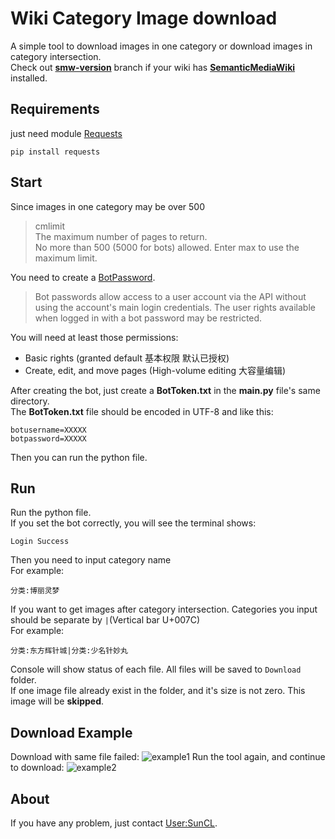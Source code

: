 # Wiki Category Image download
A simple tool to download images in one category or download
images in category intersection.  
Check out [**smw-version**](https://github.com/a774500050/WikiCategoryImageDownload/tree/smw-version) branch if your 
wiki has  [**SemanticMediaWiki**](https://github.com/SemanticMediaWiki/SemanticMediaWiki) installed. 
## Requirements
just need module [Requests](https://github.com/psf/requests)
```shell script
pip install requests
```

## Start
Since images in one category may be over 500
> cmlimit  
> The maximum number of pages to return.   
> No more than 500 (5000 for bots) allowed. Enter max to use the maximum limit.

You need to create a [BotPassword](https://thwiki.cc/Special:BotPasswords).
>Bot passwords allow access to a user account via the
> API without using the account's main login credentials.
> The user rights available when logged in with a bot password may be restricted.

You will need at least those permissions:
* Basic rights (granted default 基本权限 默认已授权)
* Create, edit, and move pages (High-volume editing 大容量编辑)

After creating the bot, just create a **BotToken.txt** in the **main.py** file's
same directory.  
The **BotToken.txt** file should be encoded in UTF-8 and like this:
```text
botusername=XXXXX
botpassword=XXXXX
```
Then you can run the python file.

## Run
Run the python file.  
If you set the bot correctly, you will see the terminal shows:
```shell script
Login Success
```
Then you need to input category name  
For example:
```shell script
分类:博丽灵梦
```
If you want to get images after category intersection.
Categories you input should be separate by `|`(Vertical bar U+007C)  
For example:
```shell script
分类:东方辉针城|分类:少名针妙丸
```
Console will show status of each file. All files will be saved to `Download` folder.  
If one image file already exist in the folder, and it's size is not zero. This image
will be **skipped**.

## Download Example
Download with same file failed:
![example1](https://a774500050.github.io/img/post-img-wikicatimgdown-exsample1.jpg)
Run the tool again, and continue to download:
![example2](https://a774500050.github.io/img/post-img-wikicatimgdown-exsample2.png)
## About
If you have any problem, just contact [User:SunCL](https://thwiki.cc/User:SunCL).